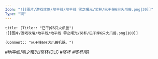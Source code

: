 ```yaml
---
Icon: "![[图片/游戏攻略/地平线/地平线 零之曙光/奖杯/已干掉6只火爪兽.png|30]]"
Type: "铜"
---
```

```ad-common-bronze-trophy
title: (Title:: "已干掉6只火爪兽")
![[图片/游戏攻略/地平线/地平线 零之曙光/奖杯/已干掉6只火爪兽.png|100]]

(Comment:: "已干掉6只火爪兽机器。")
```

#地平线/零之曙光/奖杯/DLC #奖杯 #奖杯/铜
